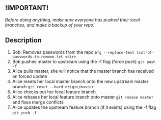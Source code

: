 ## !IMPORTANT!
*Before doing anything, make sure everyone has pushed their local branches, and make a backup of your repo!*

## Description

1. Bob: Removes passwords from the repo `bfg --replace-text list-of-passwords-to-remove.txt <dir>`
2. Bob pushes master to upstream using the -f flag (force push) `git push -f`
3. Alice pulls master, she will notice that the master branch has received an forced update
4. Alice resets her local master branch onto the new upstream master branch `git reset --hard origin/master`
5. Alice checks out her local feature branch
6. Alice rebases her local feature branch onto master `git rebase master` and fixes merge conflicts
7. Alice updates the upstream feature branch (if it exists) using the -f flag `git push -f`
